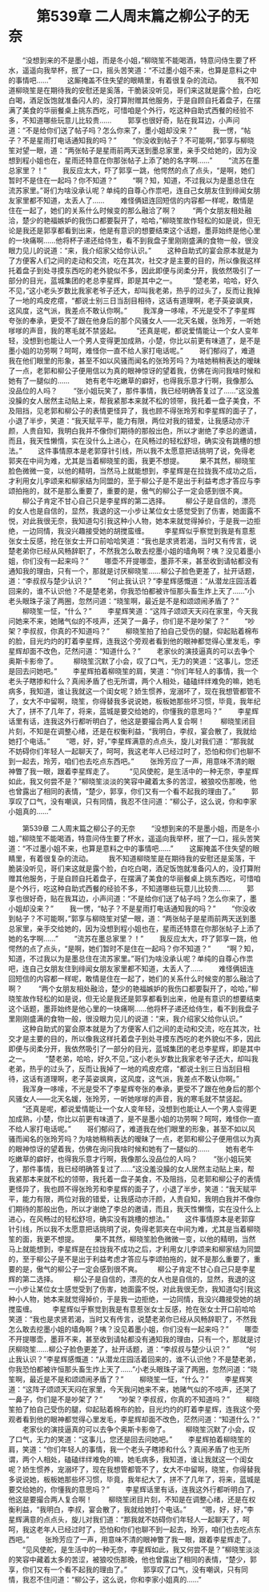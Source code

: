 # 　　第539章 二人周末篇之柳公子的无奈
　　“没想到来的不是墨小姐，而是冬小姐，”柳晓笙不能喝酒，特意问侍生要了杯水，遥遥向我举杯，抿了一口，摇头苦笑道：“不过墨小姐不来，也算是意料之中的事情吧……”
　　这厮掩盖不住失望的眼睛里，有着很复杂的流动。
　　我不知道柳晓笙是在期待我的安慰还是奚落，干脆装没听见，哥们来这就是露个脸，白吃白喝，酒足饭饱就准备闪人的，没打算附赠其他服务，于是自顾自托着盘子，在摆满了美食的华丽餐桌上挑东西吃，可惜咱是个外行，吃这种自助式西餐的经验不多，不知道哪些玩意儿比较贵……
　　郭享也很好奇，贴在我耳边，小声问道：“不是给你们送了帖子吗？怎么你来了，墨小姐却没来？”
　　我一愣，“帖子？不是星雨打电话通知我的吗？”
　　“你没收到帖子？不可能啊，”郭享与柳晓笙对望一眼，道：“两张帖子是星雨前两天送到墨总家里，亲手交给她的，因为没想到程小姐也在，星雨还特意在你那张帖子上添了她的名字啊……”
　　“流苏在墨总家里？！”
　　我反应太大，吓了郭享一跳，他愕然的点了点头，“是啊，她们暂时不是住在一起吗？你不知道？”
　　“啊？知，知道，不过我以为是墨总住在流苏家里。”哥们为啥没承认呢？单纯的自尊心作祟吧，连自己女朋友住到绯闻女朋友家里都不知道，太丢人了……
　　难怪俩妞连回短信的内容都一样呢，敢情是住在一起了，她们的关系什么时候变的那么融洽了啊？
　　“两个女朋友相处融洽，楚少的艳福嫉妒的我伤口都要裂开了，哈哈，”柳晓笙故作轻松的如是说，但无论是我还是郭享都看到出来，他是有意识的想要结束这个话题，墨菲始终是他心里的一块痛啊……他将杯子递还给侍生，看不到我盘子里刚刚盛满的食物一般，很没眼力见儿的说道：“来，我介绍家父给你认识。”
　　这种自助式的宴会原本就是为了方便客人们之间的走动和交流，吃在其次，社交才是主要的目的，所以像我这样托着盘子到处寻摸东西吃的老外貌似不多，因此即便与闵柔分开，我依然吸引了一部分的目光，蓝城集团的老总李星辉，即是其中之一。
　　“楚老弟，哈哈，好久不见，”这小老头岁数比我家老爷子还大，却叫我老弟，热乎的过头了，反而让我掉了一地的鸡皮疙瘩，“都说士别三日当刮目相待，这话有道理啊，老子英姿飒爽，这风度，这气派，我差点不敢认你啊。”
　　我浑身一哆嗦，不光是受不了李星辉夸张的奉承，更受不了跟在他身后的那个风骚女人——北天名媛，张玲芳，一听她嗲嗲的声音，我的寒毛就不禁竖起。
　　“还真是呢，都说爱情能让一个女人变年轻，没想到也能让人一个男人变得更加成熟，小楚，你比以前更有味道了，是不是墨小姐的功劳啊？呵呵，难怪你一直不给人家打电话呢。”
　　哥们郁闷了，难道我在他们眼里的形象，甚至不如以风骚而闻名的张玲芳吗？为啥她稍稍表达的暧昧了一点，老郭和柳公子便用信以为真的眼神惊讶的望着我，仿佛在询问我啥时候和她有了一腿似的……
　　她有老牛吃嫩草的癖好，也得我乐意才行啊，我像那么没品位的人吗？
　　“张小姐玩笑了，那件事情，我已经明确答复过了……”这没羞没臊的女人居然主动贴上来，帮我紧那本来就不松的领带，我托着一盘子美食，不及阻挡，见老郭和柳公子的表情更怪异了，我也顾不得张玲芳和李星辉的面子了，小退了半步，笑道：“我天赋平平，能力有限，两位对我的错爱，让我感动亦汗颜，人贵自知，我明白我并不像你们期待的那般出色，所以才谢绝了李总的邀请，而且，我天性懒惰，实在没什么上进心，在风畅过的轻松舒坦，确实没有跳槽的想法。”
　　这件事情原本是老郭穿针引线，所以我不太愿意把话挑明了说，免得老郭夹在中间为难，尤其是当着柳晓笙的面，我更不想提。
　　果不其然，柳晓笙脸色微微一变，以他的精明，当然马上就能想到，李星辉是在拉拢我不成功之后，才利用女儿李颂来和柳家结为同盟的，至于柳公子是不是出于利益考虑才答应与李颂拍拖的，就不是那么重要了，重要的是，傲气的柳公子一定会感到很不爽。
　　柳公子肯定不甘心自己只是李星辉的第二选择。
　　柳公子是自信的，漂亮的女人也是自信的，显然，我退的这一小步让某位女士感觉受到了伤害，她面露不悦，对此我很无奈，我知道勾引我这种小人物，她本来就觉得掉价，于是我一边拒绝，一边同情，我没兴趣接受她的胡搅蛮缠。
　　李星辉似乎察觉到我是有意惹张女士反感，抢在张女士开口前哈哈笑道：“我也是求贤若渴，当时又有传言，说楚老弟你已经从风畅辞职了，不然我怎么敢去挖墨小姐的墙角啊？咦？没见着墨小姐，你们没有一起来吗？”
　　哪壶不开提哪壶，墨菲不来，甚至收到请帖都没有通知我的理由，只有一个，那就是讨厌柳晓笙……柳公子脸色更差了，扯开话题，道：“李叔叔与楚少认识？”
　　“何止我认识？”李星辉感慨道：“从潜龙庄园活着回来的，谁不认识他？不是楚老弟，你我恐怕都被许恒那头畜生炸上天了……”小老头眼珠子滚了两圈，忽然问道：“晓笙啊，最近是不是和颂颂闹矛盾了？”
　　柳晓笙一怔，“什么？”
　　李星辉笑道：“这阵子颂颂天天闷在家里，今天我问她来不来，她赌气似的不吱声，还哭了一鼻子，你们是不是吵架了？”
　　“吵架？李叔叔，你真的不知道吗？”
　　柳晓笙拍了拍自己受伤的腿，仰起贴着棉布的脸，目光灼灼的盯着李星辉，连我这个旁观者看到他的眼神都觉得心里发毛，李星辉却面不改色，茫然问道：“知道什么？”
　　老家伙的演技逼真的可以去争个奥斯卡影帝了。
　　柳晓笙沉默了小会，叹了口气，无力的笑道：“这事儿，您还是回去问她吧。”
　　李星辉拍着柳晓笙的肩，笑道：“你们年轻人的事情，我一个老头子瞎掺和什么？真闹矛盾了也无所谓，两个人相处，磕磕绊绊难免的嘛，她毛病多，我知道，谁让我就这一个闺女呢？娇生惯养，宠溺坏了，现在我想管都管不了，女大不中留啊，晓笙，你得替我多说说她，板板她那些坏习惯，毕竟，我年纪大了，拼不了几年了，将来，蓝城是要交给她的，你懂我的意思吗？”
　　李星辉话里有话，连我这外行都听明白了，他这是要撮合两人复合啊！
　　柳晓笙闭目片刻，不知是在调整心绪，还是在权衡利益，“我明白，李叔，宴会散了，我就给她打个电话。”
　　“嗯，好，好，”李星辉满意的点点头，旋儿对我们道：“那我就不妨碍你们年轻人一起聊天了，呵呵，我这老年人已经过时了，恐怕和你们也聊不到一起去，玲芳，咱们也去吃点东西吧。”
　　张玲芳应了一声，用意味不清的眼神瞥了我一眼，跟着李星辉走了。
　　“见风使舵，是生活中的一种无奈，李星辉如此，我又何尝不是？”柳晓笙淡淡的笑容中藏着太多的苦涩，被狼咬伤那晚，他也曾露出了相同的表情，“楚少，郭享，你们又有一个看不起我的理由了。”
　　郭享叹了口气，没有嘲讽，只有同情，我忍不住问道：“柳公子，这么说，你和李家小姐真的……”

　　第539章 二人周末篇之柳公子的无奈
　　“没想到来的不是墨小姐，而是冬小姐，”柳晓笙不能喝酒，特意问侍生要了杯水，遥遥向我举杯，抿了一口，摇头苦笑道：“不过墨小姐不来，也算是意料之中的事情吧……”
　　这厮掩盖不住失望的眼睛里，有着很复杂的流动。
　　我不知道柳晓笙是在期待我的安慰还是奚落，干脆装没听见，哥们来这就是露个脸，白吃白喝，酒足饭饱就准备闪人的，没打算附赠其他服务，于是自顾自托着盘子，在摆满了美食的华丽餐桌上挑东西吃，可惜咱是个外行，吃这种自助式西餐的经验不多，不知道哪些玩意儿比较贵……
　　郭享也很好奇，贴在我耳边，小声问道：“不是给你们送了帖子吗？怎么你来了，墨小姐却没来？”
　　我一愣，“帖子？不是星雨打电话通知我的吗？”
　　“你没收到帖子？不可能啊，”郭享与柳晓笙对望一眼，道：“两张帖子是星雨前两天送到墨总家里，亲手交给她的，因为没想到程小姐也在，星雨还特意在你那张帖子上添了她的名字啊……”
　　“流苏在墨总家里？！”
　　我反应太大，吓了郭享一跳，他愕然的点了点头，“是啊，她们暂时不是住在一起吗？你不知道？”
　　“啊？知，知道，不过我以为是墨总住在流苏家里。”哥们为啥没承认呢？单纯的自尊心作祟吧，连自己女朋友住到绯闻女朋友家里都不知道，太丢人了……
　　难怪俩妞连回短信的内容都一样呢，敢情是住在一起了，她们的关系什么时候变的那么融洽了啊？
　　“两个女朋友相处融洽，楚少的艳福嫉妒的我伤口都要裂开了，哈哈，”柳晓笙故作轻松的如是说，但无论是我还是郭享都看到出来，他是有意识的想要结束这个话题，墨菲始终是他心里的一块痛啊……他将杯子递还给侍生，看不到我盘子里刚刚盛满的食物一般，很没眼力见儿的说道：“来，我介绍家父给你认识。”
　　这种自助式的宴会原本就是为了方便客人们之间的走动和交流，吃在其次，社交才是主要的目的，所以像我这样托着盘子到处寻摸东西吃的老外貌似不多，因此即便与闵柔分开，我依然吸引了一部分的目光，蓝城集团的老总李星辉，即是其中之一。
　　“楚老弟，哈哈，好久不见，”这小老头岁数比我家老爷子还大，却叫我老弟，热乎的过头了，反而让我掉了一地的鸡皮疙瘩，“都说士别三日当刮目相待，这话有道理啊，老子英姿飒爽，这风度，这气派，我差点不敢认你啊。”
　　我浑身一哆嗦，不光是受不了李星辉夸张的奉承，更受不了跟在他身后的那个风骚女人——北天名媛，张玲芳，一听她嗲嗲的声音，我的寒毛就不禁竖起。
　　“还真是呢，都说爱情能让一个女人变年轻，没想到也能让人一个男人变得更加成熟，小楚，你比以前更有味道了，是不是墨小姐的功劳啊？呵呵，难怪你一直不给人家打电话呢。”
　　哥们郁闷了，难道我在他们眼里的形象，甚至不如以风骚而闻名的张玲芳吗？为啥她稍稍表达的暧昧了一点，老郭和柳公子便用信以为真的眼神惊讶的望着我，仿佛在询问我啥时候和她有了一腿似的……
　　她有老牛吃嫩草的癖好，也得我乐意才行啊，我像那么没品位的人吗？
　　“张小姐玩笑了，那件事情，我已经明确答复过了……”这没羞没臊的女人居然主动贴上来，帮我紧那本来就不松的领带，我托着一盘子美食，不及阻挡，见老郭和柳公子的表情更怪异了，我也顾不得张玲芳和李星辉的面子了，小退了半步，笑道：“我天赋平平，能力有限，两位对我的错爱，让我感动亦汗颜，人贵自知，我明白我并不像你们期待的那般出色，所以才谢绝了李总的邀请，而且，我天性懒惰，实在没什么上进心，在风畅过的轻松舒坦，确实没有跳槽的想法。”
　　这件事情原本是老郭穿针引线，所以我不太愿意把话挑明了说，免得老郭夹在中间为难，尤其是当着柳晓笙的面，我更不想提。
　　果不其然，柳晓笙脸色微微一变，以他的精明，当然马上就能想到，李星辉是在拉拢我不成功之后，才利用女儿李颂来和柳家结为同盟的，至于柳公子是不是出于利益考虑才答应与李颂拍拖的，就不是那么重要了，重要的是，傲气的柳公子一定会感到很不爽。
　　柳公子肯定不甘心自己只是李星辉的第二选择。
　　柳公子是自信的，漂亮的女人也是自信的，显然，我退的这一小步让某位女士感觉受到了伤害，她面露不悦，对此我很无奈，我知道勾引我这种小人物，她本来就觉得掉价，于是我一边拒绝，一边同情，我没兴趣接受她的胡搅蛮缠。
　　李星辉似乎察觉到我是有意惹张女士反感，抢在张女士开口前哈哈笑道：“我也是求贤若渴，当时又有传言，说楚老弟你已经从风畅辞职了，不然我怎么敢去挖墨小姐的墙角啊？咦？没见着墨小姐，你们没有一起来吗？”
　　哪壶不开提哪壶，墨菲不来，甚至收到请帖都没有通知我的理由，只有一个，那就是讨厌柳晓笙……柳公子脸色更差了，扯开话题，道：“李叔叔与楚少认识？”
　　“何止我认识？”李星辉感慨道：“从潜龙庄园活着回来的，谁不认识他？不是楚老弟，你我恐怕都被许恒那头畜生炸上天了……”小老头眼珠子滚了两圈，忽然问道：“晓笙啊，最近是不是和颂颂闹矛盾了？”
　　柳晓笙一怔，“什么？”
　　李星辉笑道：“这阵子颂颂天天闷在家里，今天我问她来不来，她赌气似的不吱声，还哭了一鼻子，你们是不是吵架了？”
　　“吵架？李叔叔，你真的不知道吗？”
　　柳晓笙拍了拍自己受伤的腿，仰起贴着棉布的脸，目光灼灼的盯着李星辉，连我这个旁观者看到他的眼神都觉得心里发毛，李星辉却面不改色，茫然问道：“知道什么？”
　　老家伙的演技逼真的可以去争个奥斯卡影帝了。
　　柳晓笙沉默了小会，叹了口气，无力的笑道：“这事儿，您还是回去问她吧。”
　　李星辉拍着柳晓笙的肩，笑道：“你们年轻人的事情，我一个老头子瞎掺和什么？真闹矛盾了也无所谓，两个人相处，磕磕绊绊难免的嘛，她毛病多，我知道，谁让我就这一个闺女呢？娇生惯养，宠溺坏了，现在我想管都管不了，女大不中留啊，晓笙，你得替我多说说她，板板她那些坏习惯，毕竟，我年纪大了，拼不了几年了，将来，蓝城是要交给她的，你懂我的意思吗？”
　　李星辉话里有话，连我这外行都听明白了，他这是要撮合两人复合啊！
　　柳晓笙闭目片刻，不知是在调整心绪，还是在权衡利益，“我明白，李叔，宴会散了，我就给她打个电话。”
　　“嗯，好，好，”李星辉满意的点点头，旋儿对我们道：“那我就不妨碍你们年轻人一起聊天了，呵呵，我这老年人已经过时了，恐怕和你们也聊不到一起去，玲芳，咱们也去吃点东西吧。”
　　张玲芳应了一声，用意味不清的眼神瞥了我一眼，跟着李星辉走了。
　　“见风使舵，是生活中的一种无奈，李星辉如此，我又何尝不是？”柳晓笙淡淡的笑容中藏着太多的苦涩，被狼咬伤那晚，他也曾露出了相同的表情，“楚少，郭享，你们又有一个看不起我的理由了。”
　　郭享叹了口气，没有嘲讽，只有同情，我忍不住问道：“柳公子，这么说，你和李家小姐真的……”
